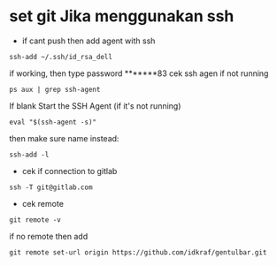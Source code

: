 # set git Jika menggunakan ssh
- if cant push then add agent with ssh
```
ssh-add ~/.ssh/id_rsa_dell
```
if working, then type password  *******83
cek ssh agen if not running
```
ps aux | grep ssh-agent
```
If blank Start the SSH Agent (if it's not running)
```
eval "$(ssh-agent -s)"
```
then make sure name instead:
```
ssh-add -l
```

- cek if connection to gitlab
```
ssh -T git@gitlab.com
```

- cek remote
```
git remote -v
```
if no remote then add 
```
git remote set-url origin https://github.com/idkraf/gentulbar.git
```
